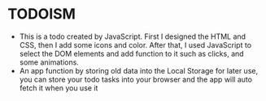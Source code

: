 # TODOISM
- This is a todo created by JavaScript. First I designed the HTML and CSS, then I add some icons and color. After that, I used JavaScript to select the DOM elements and add function to it such as clicks, and some animations.
- An app function by storing old data into the Local Storage for later use, you can store your todo tasks into your browser and the app will auto fetch it when you use it
